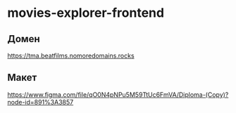 # movies-explorer-frontend

## Домен
https://tma.beatfilms.nomoredomains.rocks

## Макет
https://www.figma.com/file/qO0N4pNPu5M59TtUc6FmVA/Diploma-(Copy)?node-id=891%3A3857
